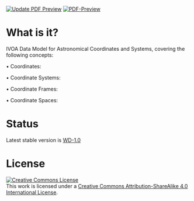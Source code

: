 [![Update PDF Preview](https://github.com/mcdittmar/CoordinateDM/actions/workflows/preview.yml/badge.svg)](https://github.com/mcdittmar/CoordinateDM/actions/workflows/preview.yml)
[![PDF-Preview](https://img.shields.io/badge/PDF-Preview-blue)](https://github.com/mcdittmar/CoordinateDM/releases/download/auto-pdf-preview/Coordinates-draft.pdf)

# What is it?
IVOA Data Model for Astronomical Coordinates and Systems, covering the following concepts:

  • Coordinates: 
  
  • Coordinate Systems:
  
  • Coordinate Frames:
  
  • Coordinate Spaces:


# Status
Latest stable version is [WD-1.0](https://www.ivoa.net/documents/Coords/20200310/index.html)


# License
<a rel="license" href="http://creativecommons.org/licenses/by-sa/4.0/">
  <img alt="Creative Commons License" style="border-width:0" src="https://i.creativecommons.org/l/by-sa/4.0/88x31.png" /></a>
  <br />
  This work is licensed under a <a rel="license" href="http://creativecommons.org/licenses/by-sa/4.0/">
  Creative Commons Attribution-ShareAlike 4.0 International License</a>.  

